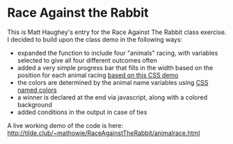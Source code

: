 Race Against the Rabbit
====================

This is Matt Haughey's entry for the Race Against The Rabbit class exercise. I decided to build upon the class demo in the following ways:

- expanded the function to include four "animals" racing, with variables selected to give all four different outcomes often
- added a very simple progress bar that fills in the width based on the position for each animal racing <a href="http://red-team-design.com/stylish-css3-progress-bars/">based on this CSS demo</a>
- the colors are determined by the animal name variables using <a href="http://www.w3schools.com/cssref/css_colornames.asp">CSS named colors</a>
- a winner is declared at the end via javascript, along with a colored background
- added conditions in the output in case of ties

A live working demo of the code is here:
http://tilde.club/~mathowie/RaceAgainstTheRabbit/animalrace.html
